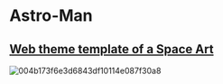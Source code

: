 # Astro-Man
<a href="https://hashan99.github.io/Astro-Man/">Web theme template of a Space Art</a>
---
<!--<p>You can preview the deploy site <a href="https://hashan99.github.io/Astro-Man/">here</a>.</p>-->
![004b173f6e3d6843df10114e087f30a8](https://media.giphy.com/media/S99cgkURVO62qemEKM/giphy.gif) 

